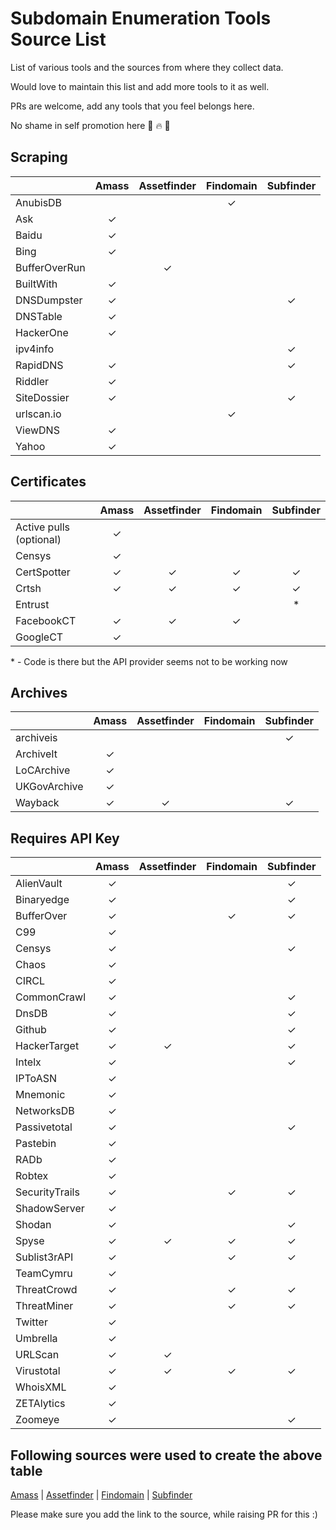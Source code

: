 # Subdomain Enumeration Tools Source List

List of various tools and the sources from where they collect data.

Would love to maintain this list and add more tools to it as well.

PRs are welcome, add any tools that you feel belongs here. 

No shame in self promotion here   :partying_face:  :fire: :tada: 


## Scraping

|               | Amass | Assetfinder | Findomain | Subfinder |
|---------------|:-----:|:-----------:|:---------:|:---------:|
| AnubisDB      |       |             | ✓         |           |
| Ask           | ✓     |             |           |           |
| Baidu         | ✓     |             |           |           |
| Bing          | ✓     |             |           |           |
| BufferOverRun |       | ✓           |           |           |
| BuiltWith     | ✓     |             |           |           |
| DNSDumpster   | ✓     |             |           | ✓         |
| DNSTable      | ✓     |             |           |           |
| HackerOne     | ✓     |             |           |           |
| ipv4info      |       |             |           | ✓         |
| RapidDNS      | ✓     |             |           | ✓         |
| Riddler       | ✓     |             |           |           |
| SiteDossier   | ✓     |             |           | ✓         |
| urlscan.io    |       |             | ✓         |           |
| ViewDNS       | ✓     |             |           |           |
| Yahoo         | ✓     |             |           |           |

## Certificates

|                         | Amass | Assetfinder | Findomain | Subfinder |
|-------------------------|:-----:|:-----------:|:---------:|:---------:|
| Active pulls (optional) | ✓     |             |           |           |
| Censys                  | ✓     |             |           |           |
| CertSpotter             | ✓     | ✓           | ✓         | ✓         |
| Crtsh                   | ✓     | ✓           | ✓         | ✓         |
| Entrust                 |       |             |           | *         |
| FacebookCT              | ✓     | ✓           | ✓         |           |
| GoogleCT                | ✓     |             |           |           |

\* - Code is there but the API provider seems not to be working now

## Archives 

|              | Amass | Assetfinder | Findomain | Subfinder |
|--------------|:-----:|:-----------:|:---------:|:---------:|
| archiveis    |       |             |           | ✓         |
| ArchiveIt    | ✓     |             |           |           |
| LoCArchive   | ✓     |             |           |           |
| UKGovArchive | ✓     |             |           |           |
| Wayback      | ✓     | ✓           |           | ✓         |


## Requires API Key


|                | Amass | Assetfinder | Findomain | Subfinder |
|----------------|:-----:|:-----------:|:---------:|:---------:|
| AlienVault     | ✓     |             |           | ✓         |
| Binaryedge     | ✓     |             |           | ✓         |
| BufferOver     | ✓     |             | ✓         | ✓         |
| C99            | ✓     |             |           |           |
| Censys         | ✓     |             |           | ✓         |
| Chaos          | ✓     |             |           |           |
| CIRCL          | ✓     |             |           |           |
| CommonCrawl    | ✓     |             |           | ✓         |
| DnsDB          | ✓     |             |           | ✓         |
| Github         | ✓     |             |           | ✓         |
| HackerTarget   | ✓     | ✓           |           | ✓         |
| Intelx         | ✓     |             |           | ✓         |
| IPToASN        | ✓     |             |           |           |
| Mnemonic       | ✓     |             |           |           |
| NetworksDB     | ✓     |             |           |           |
| Passivetotal   | ✓     |             |           | ✓         |
| Pastebin       | ✓     |             |           |           |
| RADb           | ✓     |             |           |           |
| Robtex         | ✓     |             |           |           |
| SecurityTrails | ✓     |             | ✓         | ✓         |
| ShadowServer   | ✓     |             |           |           |
| Shodan         | ✓     |             |           | ✓         |
| Spyse          | ✓     | ✓           | ✓         | ✓         |
| Sublist3rAPI   | ✓     |             | ✓         | ✓         |
| TeamCymru      | ✓     |             |           |           |
| ThreatCrowd    | ✓     |             | ✓         | ✓         |
| ThreatMiner    | ✓     |             | ✓         | ✓         |
| Twitter        | ✓     |             |           |           |
| Umbrella       | ✓     |             |           |           |
| URLScan        | ✓     | ✓           |           |           |
| Virustotal     | ✓     | ✓           | ✓         | ✓         |
| WhoisXML       | ✓     |             |           |           |
| ZETAlytics     | ✓     |             |           |           |
| Zoomeye        | ✓     |             |           | ✓         |


## Following sources were used to create the above table
[Amass](https://github.com/OWASP/Amass#-owasp-amass) | [Assetfinder](https://github.com/tomnomnom/assetfinder#implemented) | [Findomain](https://github.com/Edu4rdSHL/findomain#how-it-works) | [Subfinder](https://github.com/projectdiscovery/subfinder/tree/master/pkg/subscraping/sources)

Please make sure you add the link to the source, while raising PR for this :)
